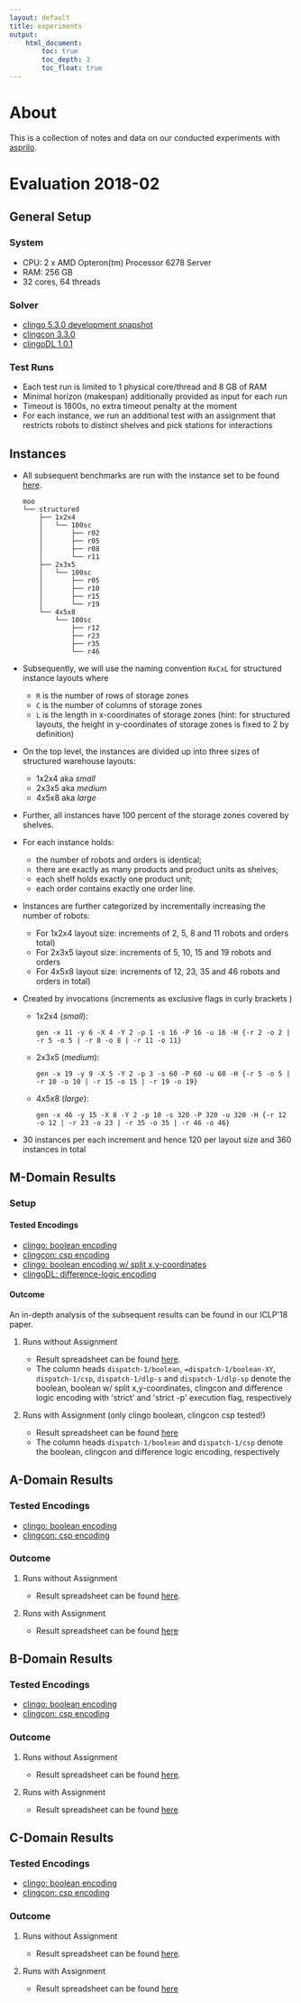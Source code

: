 ```yaml
---
layout: default
title: experiments
output:
    html_document:
        toc: true
        toc_depth: 3
        toc_float: true
---
```


# About

This is a collection of notes and data on our conducted experiments with [asprilo](index.md).

# Evaluation 2018-02

## General Setup

### System

- CPU: 2 x AMD Opteron(tm) Processor 6278 Server
- RAM: 256 GB
- 32 cores, 64 threads

### Solver

- [clingo 5.3.0 development snapshot](https://github.com/potassco/clingo/tree/wip)
- [clingcon 3.3.0](https://github.com/potassco/clingcon/tree/v3.3.0)
- [clingoDL 1.0.1](https://github.com/potassco/clingoDL)

### Test Runs

- Each test run is limited to 1 physical core/thread and 8 GB of RAM
- Minimal horizon (makespan) additionally provided as input for each run
- Timeout is 1800s, no extra timeout penalty at the moment
- For each instance, we run an additional test with an assignment that restricts robots to distinct shelves and pick stations for interactions

## Instances

-   All subsequent benchmarks are run with the instance set to be found [here](https://www.cs.uni-potsdam.de/~phil/asprilo/experiments/2018-02/instances.tar.bz2).

    ```shell
    moo
    └── structured
        ├── 1x2x4
        │   └── 100sc
        │       ├── r02
        │       ├── r05
        │       ├── r08
        │       └── r11
        ├── 2x3x5
        │   └── 100sc
        │       ├── r05
        │       ├── r10
        │       ├── r15
        │       └── r19
        └── 4x5x8
            └── 100sc
                ├── r12
                ├── r23
                ├── r35
                └── r46
    ```

-   Subsequently, we will use the naming convention `RxCxL` for structured instance layouts where
    - `R` is the number of rows of storage zones
    - `C` is the number of columns of storage zones
    - `L` is the length in x-coordinates of storage zones (hint: for structured layouts, the height
      in y-coordinates of storage zones is fixed to 2 by definition)
-   On the top level, the instances are divided up into three sizes of structured warehouse layouts:
    - 1x2x4 aka *small*
    - 2x3x5 aka *medium*
    - 4x5x8 aka *large*
-   Further, all instances have 100 percent of the storage zones covered by shelves.
-   For each instance holds:
    - the number of robots and orders is identical;
    - there are exactly as many products and product units as shelves;
    - each shelf holds exactly one product unit;
    - each order contains exactly one order line.
-   Instances are further categorized by incrementally increasing the number of robots:
    - For 1x2x4 layout size: increments of 2, 5, 8 and 11 robots and orders total)
    - For 2x3x5 layout size: increments of 5, 10, 15 and 19 robots and orders
    - For 4x5x8 layout size: increments of 12, 23, 35 and 46 robots and orders in total)
-   Created by invocations (increments as exclusive flags in curly brackets )
    -   1x2x4 (*small*):

        ```shell
        gen -x 11 -y 6 -X 4 -Y 2 -p 1 -s 16 -P 16 -u 16 -H {-r 2 -o 2 | -r 5 -o 5 | -r 8 -o 8 | -r 11 -o 11}
        ```

    -   2x3x5 (*medium*):

        ```shell
        gen -x 19 -y 9 -X 5 -Y 2 -p 3 -s 60 -P 60 -u 60 -H {-r 5 -o 5 | -r 10 -o 10 | -r 15 -o 15 | -r 19 -o 19}
        ```

    -   4x5x8 (*large*):

        ```shell
        gen -x 46 -y 15 -X 8 -Y 2 -p 10 -s 320 -P 320 -u 320 -H {-r 12 -o 12 | -r 23 -o 23 | -r 35 -o 35 | -r 46 -o 46}
        ```

-   30 instances per each increment and hence 120 per layout size and 360 instances in total


## M-Domain Results

### Setup

#### Tested Encodings

- [clingo: boolean encoding](https://github.com/potassco/asprilo-encodings/blob/restruct/moo/encoding.lp)
- [clingcon: csp encoding](https://github.com/potassco/asprilo-encodings/blob/restruct/moo/encoding.clp)
- [clingo: boolean encoding w/ split x,y-coordinates](https://github.com/potassco/asprilo-encodings/blob/restruct/moo/encoding-XY.lp)
- [clingoDL: difference-logic encoding](https://github.com/potassco/asprilo-encodings/blob/restruct/moo/encoding.dlp)

#### Outcome

An in-depth analysis of the subsequent results can be found in our ICLP'18 paper.

1.  Runs without Assignment

    - Result spreadsheet can be found [here](https://www.cs.uni-potsdam.de/~phil/asprilo/experiments/2018-02/m/res.ods).
    - The column heads `dispatch-1/boolean`, `=dispatch-1/boolean-XY`, `dispatch-1/csp`,
      `dispatch-1/dlp-s` and `dispatch-1/dlp-sp` denote the boolean, boolean w/ split x,y-coordinates,
      clingcon and difference logic encoding with 'strict' and 'strict -p' execution flag,
      respectively

2.  Runs with Assignment (only clingo boolean, clingcon csp tested!)

    - Result spreadsheet can be found [here](https://www.cs.uni-potsdam.de/~phil/asprilo/experiments/2018-02/m/res-asg.ods)
    - The column heads `dispatch-1/boolean` and `dispatch-1/csp` denote the boolean, clingcon and difference logic encoding, respectively


## A-Domain Results

### Tested Encodings

- [clingo: boolean encoding](https://github.com/potassco/asprilo-encodings/blob/restruct/mppd/encoding-q.lp)
- [clingcon: csp encoding](https://github.com/potassco/asprilo-encodings/blob/restruct/mppd/encoding-q.clp)

### Outcome

1.  Runs without Assignment

    - Result spreadsheet can be found [here](https://www.cs.uni-potsdam.de/~phil/asprilo/experiments/2018-02/a/res.ods).

2.  Runs with Assignment

    - Result spreadsheet can be found [here](https://www.cs.uni-potsdam.de/~phil/asprilo/experiments/2018-02/a/res-asg.ods)


## B-Domain Results

### Tested Encodings

- [clingo: boolean encoding](https://github.com/potassco/asprilo-encodings/blob/restruct/mppd/encoding-r.lp)
- [clingcon: csp encoding](https://github.com/potassco/asprilo-encodings/blob/restruct/mppd/encoding-r.clp)

### Outcome

1.  Runs without Assignment

    - Result spreadsheet can be found [here](https://www.cs.uni-potsdam.de/~phil/asprilo/experiments/2018-02/b/res.ods).

2.  Runs with Assignment

    - Result spreadsheet can be found [here](https://www.cs.uni-potsdam.de/~phil/asprilo/experiments/2018-02/b/res-asg.ods)

## C-Domain Results

### Tested Encodings

- [clingo: boolean encoding](https://github.com/potassco/asprilo-encodings/blob/restruct/mppd/encoding-0.lp)
- [clingcon: csp encoding](https://github.com/potassco/asprilo-encodings/blob/restruct/mppd/encoding-0.clp)

### Outcome

1.  Runs without Assignment

    - Result spreadsheet can be found [here](https://www.cs.uni-potsdam.de/~phil/asprilo/experiments/2018-02/c/res.ods).

2.  Runs with Assignment

    - Result spreadsheet can be found [here](https://www.cs.uni-potsdam.de/~phil/asprilo/experiments/2018-02/c/res-asg.ods)
